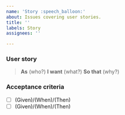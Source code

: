 ```yaml
---
name: 'Story :speech_balloon:'
about: Issues covering user stories.
title: ''
labels: Story
assignees: ''

---
```


### User story

> **As** (who?) **I want** (what?) **So that** (why?)

### Acceptance criteria

- [ ] (Given)/(When)/(Then)
- [ ] (Given)/(When)/(Then)
